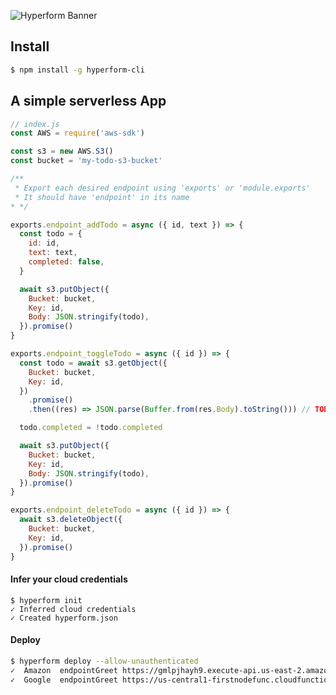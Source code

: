 ![Hyperform Banner](https://github.com/qngapparat/hyperform/blob/master/hyperform-banner.png)

## Install

```sh
$ npm install -g hyperform-cli
```

## A simple serverless App

```js
// index.js
const AWS = require('aws-sdk')

const s3 = new AWS.S3()
const bucket = 'my-todo-s3-bucket'

/**
 * Export each desired endpoint using 'exports' or 'module.exports'
 * It should have 'endpoint' in its name
* */

exports.endpoint_addTodo = async ({ id, text }) => {
  const todo = {
    id: id,
    text: text,
    completed: false,
  }

  await s3.putObject({
    Bucket: bucket,
    Key: id,
    Body: JSON.stringify(todo),
  }).promise()
}

exports.endpoint_toggleTodo = async ({ id }) => {
  const todo = await s3.getObject({
    Bucket: bucket,
    Key: id,
  })
    .promise()
    .then((res) => JSON.parse(Buffer.from(res.Body).toString())) // TODO

  todo.completed = !todo.completed

  await s3.putObject({
    Bucket: bucket,
    Key: id,
    Body: JSON.stringify(todo),
  }).promise()
}

exports.endpoint_deleteTodo = async ({ id }) => {
  await s3.deleteObject({
    Bucket: bucket,
    Key: id,
  }).promise()
}

```

#### Infer your cloud credentials
```
$ hyperform init
✓ Inferred cloud credentials
✓ Created hyperform.json
```

#### Deploy

```sh 
$ hyperform deploy --allow-unauthenticated
✓  Amazon  endpointGreet https://gmlpjhayh9.execute-api.us-east-2.amazonaws.com
✓  Google  endpointGreet https://us-central1-firstnodefunc.cloudfunctions.net/endpointGreet
```


